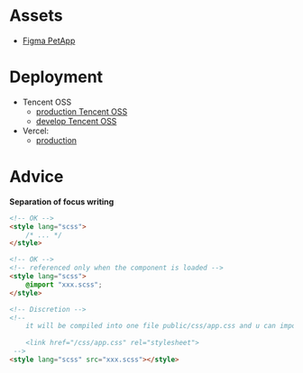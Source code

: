 # Assets

-   [Figma PetApp](https://www.figma.com/file/n5SZZqQv4MOwD0W4CnSoMz/PetApp?node-id=0%3A1)

# Deployment

-   Tencent OSS
    -   [production Tencent OSS](https://shop-1310500802.cos-website.ap-chengdu.myqcloud.com/#/)
    -   [develop Tencent OSS](https://dev-shop-1310500802.cos-website.ap-chengdu.myqcloud.com/#/)
-   Vercel:
    -   [production](https://uni-shop.vercel.app)

# Advice

**Separation of focus writing**

```html
<!-- OK -->
<style lang="scss">
	/* ... */
</style>

<!-- OK -->
<!-- referenced only when the component is loaded -->
<style lang="scss">
	@import "xxx.scss";
</style>

<!-- Discretion -->
<!-- 
    it will be compiled into one file public/css/app.css and u can import that file in head section of your template
    
    <link href="/css/app.css" rel="stylesheet">
 -->
<style lang="scss" src="xxx.scss"></style>
```
